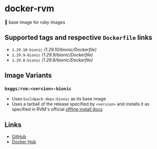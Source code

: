 # docker-rvm

💎 base image for ruby images

## Supported tags and respective `Dockerfile` links

* `1.29.10-bionic` _(1.29.10/bionic/Dockerfile)_
* `1.29.9-bionic` _(1.29.9/bionic/Dockerfile)_
* `1.29.8-bionic` _(1.29.8/bionic/Dockerfile)_

## Image Variants

### `bxggs/rvm:<version>-bionic`

* Uses `buildpack-deps:bionic` as its base image
* Uses a tarball of the release specified by `<version>` and installs it as specified in RVM's official [offline install docs][offline]

## Links

* [GitHub][github]
* [Docker Hub][dockerhub]

[offline]: https://github.com/rvm/rvm-site/blob/master/content/rvm/offline.md
[github]: https://github.com/b-ggs/docker-rvm
[dockerhub]: https://hub.docker.com/r/bxggs/rvm

